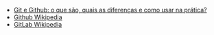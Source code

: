- [Git e Github: o que são, quais as diferenças e como usar na prática?](https://blog.betrybe.com/tecnologia/git-e-github/)
- [Github Wikipedia](https://pt.wikipedia.org/wiki/GitHub)
- [GitLab Wikipedia](https://pt.wikipedia.org/wiki/GitLab)
